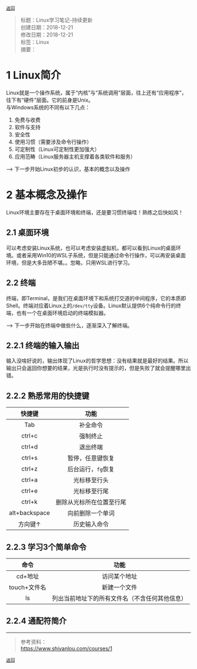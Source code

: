 [`返回`](README.md)

> 标题：Linux学习笔记-持续更新  
> 创建日期：2018-12-21   
> 修改日期：2018-12-21   
> 标签：Linux   
> 摘要：

# 1 Linux简介
Linux就是一个操作系统，属于“内核”与“系统调用”层面，往上还有“应用程序”，往下有“硬件”层面。它的前身是Unix。  
与Windows系统的不同有以下几点：  
1. 免费与收费  
2. 软件与支持  
3. 安全性  
4. 使用习惯（需要涉及命令行操作）  
5. 可定制性（Linux可定制性更加强大）  
6. 应用范畴（Linux服务器主机支撑着各类软件和服务）  

--> 下一步开始Linux初步的认识，基本的概念以及操作  

# 2 基本概念及操作
Linux环境主要存在于桌面环境和终端，还是要习惯终端哇！熟练之后快如风！

## 2.1 桌面环境
可以考虑安装Linux系统，也可以考虑安装虚拟机，都可以看到Linux的桌面环境。或者采用Win10的WSL子系统，但是只能通过命令行操作，可以再安装桌面环境，但是大多丑陋不堪。。忽略，只用WSL进行学习。

## 2.2 终端
终端，即Terminal，是我们在桌面环境下和系统打交道的中间程序，它的本质即Shell。终端对应着Linux上的`/dev/tty`设备。Linux默认提供6个纯命令行的终端，也有一个在桌面环境启动的终端模拟器。

--> 下一步开始在终端中做些什么，逐渐深入了解终端。

## 2.2.1 终端的输入输出
输入没啥好说的，输出体现了Linux的哲学思想：没有结果就是最好的结果。所以输出只会返回你想要的结果，光是执行时没有提示的，但是失败了就会提醒哪里出错。

## 2.2.2 熟悉常用的快捷键

|快捷键|功能|
|:------:|:------:|
|Tab|补全命令|
|ctrl+c|强制终止|
|ctrl+d|退出终端|
|ctrl+s|暂停，任意键恢复|
|ctrl+z|后台运行，`fg`恢复|
|ctrl+a|光标移至行头|
|ctrl+e|光标移至行尾|
|ctrl+k|删除从光标所在位置至行尾|
|alt+backspace|向前删除一个单词|
|方向键↑|历史输入命令|

## 2.2.3 学习3个简单命令

|命令|功能|
|:------:|:------:|
|cd+地址|访问某个地址|
|touch+文件名|新建一个文件|
|ls|列出当前地址下的所有文件名（不含任何其他信息）|

## 2.2.4 通配符简介

----------
> 参考资料：  
> https://www.shiyanlou.com/courses/1

[`返回`](README.md)  